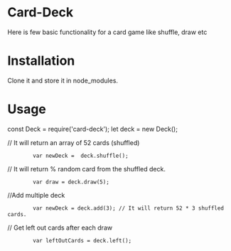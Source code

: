 # Card-Deck
Here is few basic functionality for a card game like shuffle, draw etc

# Installation
Clone it and store it in node_modules.

# Usage
const Deck = require('card-deck');
let deck =  new Deck();

 // It will return an array of 52 cards (shuffled)
 
            var newDeck =  deck.shuffle();
            

 // It will return % random card from the shuffled deck.
 
            var draw = deck.draw(5);
            

//Add multiple deck

            var newDeck = deck.add(3); // It will return 52 * 3 shuffled cards.
            
// Get left out cards after each draw

            var leftOutCards = deck.left();
